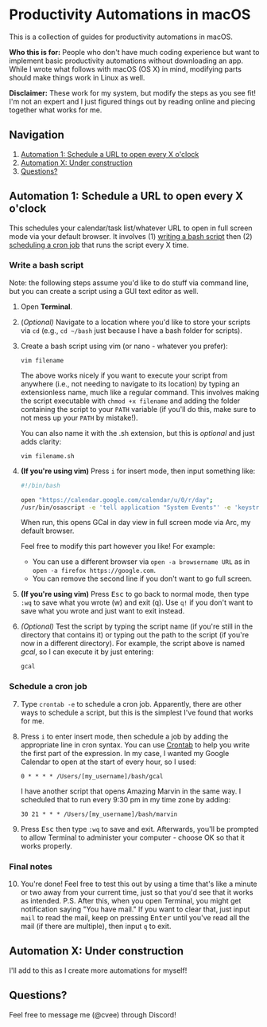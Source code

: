 # Productivity Automations in macOS
This is a collection of guides for productivity automations in macOS.

**Who this is for:** People who don't have much coding experience but want to implement basic productivity automations without downloading an app. While I wrote what follows with macOS (OS X) in mind, modifying parts should make things work in Linux as well.

**Disclaimer:** These work for my system, but modify the steps as you see fit! I'm not an expert and I just figured things out by reading online and piecing together what works for me. 

## Navigation
1. [Automation 1: Schedule a URL to open every X o'clock](#automation-1)
2. [Automation X: Under construction](#tbc)
3. [Questions?](#questions)

## Automation 1: Schedule a URL to open every X o'clock <a name="automation-1"></a>

This schedules your calendar/task list/whatever URL to open in full screen mode via your default browser. It involves (1) [writing a bash script](#bash-1) then (2) [scheduling a cron job](#cron-2) that runs the script every X time.

### Write a bash script <a name="bash-1"></a>

Note: the following steps assume you'd like to do stuff via command line, but you can create a script using a GUI text editor as well.

1. Open **Terminal**.

2. (_Optional)_ Navigate to a location where you'd like to store your scripts via `cd` (e.g., `cd ~/bash` just because I have a bash folder for scripts).

3. Create a bash script using vim (or nano - whatever you prefer): 

    ```console
    vim filename
    ```

    The above works nicely if you want to execute your script from anywhere (i.e., not needing to navigate to its location) by typing an extensionless name, much like a regular command. This involves making the script executable with `chmod +x filename` and adding the folder containing the script to your `PATH` variable (if you'll do this, make sure to not mess up your `PATH` by mistake!).

    You can also name it with the .sh extension, but this is _optional_ and just adds clarity:

    ```console
    vim filename.sh
    ```

4. **(If you're using vim)** Press `i` for insert mode, then input something like:

    ```bash
    #!/bin/bash

    open "https://calendar.google.com/calendar/u/0/r/day";
    /usr/bin/osascript -e 'tell application "System Events"' -e 'keystroke "f" using {control down, command down}' -e 'end tell' -e EOF
    ```

    When run, this opens GCal in day view in full screen mode via Arc, my default browser. 

    Feel free to modify this part however you like! For example:
    - You can use a different browser via `open -a browsername URL` as in `open -a firefox https://google.com`.
    - You can remove the second line if you don't want to go full screen.

5. **(If you're using vim)** Press <kbd>Esc</kbd> to go back to normal mode, then type `:wq` to save what you wrote (w) and exit (q). Use `q!` if you don't want to save what you wrote and just want to exit instead.
   
6. _(Optional)_ Test the script by typing the script name (if you're still in the directory that contains it) or typing out the path to the script (if you're now in a different directory). For example, the script above is named _gcal_, so I can execute it by just entering:

    ```console
    gcal
    ```

### Schedule a cron job <a name="cron-2"></a>

7. Type `crontab -e` to schedule a cron job. Apparently, there are other ways to schedule a script, but this is the simplest I've found that works for me.
   
8. Press `i` to enter insert mode, then schedule a job by adding the appropriate line in cron syntax. You can use [Crontab](https://crontab.guru/) to help you write the first part of the expression. In my case, I wanted my Google Calendar to open at the start of every hour, so I used:

    ```
    0 * * * * /Users/[my_username]/bash/gcal
    ```

    I have another script that opens Amazing Marvin in the same way. I scheduled that to run every 9:30 pm in my time zone by adding:

    ```
    30 21 * * * /Users/[my_username]/bash/marvin
    ```

9. Press <kbd>Esc</kbd> then type `:wq` to save and exit. Afterwards, you'll be prompted to allow Terminal to administer your computer - choose OK so that it works properly.

### Final notes <a name="final-notes-3"></a>

10. You're done! Feel free to test this out by using a time that's like a minute or two away from your current time, just so that you'd see that it works as intended. P.S. After this, when you open Terminal, you might get notification saying "You have mail." If you want to clear that, just input `mail` to read the mail, keep on pressing <kbd>Enter</kbd> until you've read all the mail (if there are multiple), then input `q` to exit.

## Automation X: Under construction

I'll add to this as I create more automations for myself!

## Questions? <a name="questions"></a>

Feel free to message me (@cvee) through Discord!
